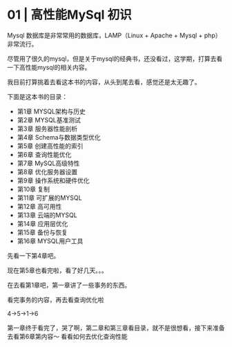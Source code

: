 # 01 | 高性能MySql 初识

Mysql 数据库是非常常用的数据库，LAMP（Linux + Apache + Mysql + php）非常流行。

尽管用了很久的mysql，但是关于mysql的经典书，还没看过，这学期，打算去看一下高性能mysql的相关内容。

 我目前打算挑着去看这本书的内容，从头到尾去看，感觉还是太无趣了。

下面是这本书的目录：

- 第1章 MYSQL架构与历史
- 第2章 MYSQL基准测试
- 第3章 服务器性能剖析
- 第4章 Schema与数据类型优化
- 第5章 创建高性能的索引
- 第6章 查询性能优化
- 第7章 MySQL高级特性
- 第8章 优化服务器设置
- 第9章 操作系统和硬件优化
- 第10章 复制
- 第11章 可扩展的MYSQL
- 第12章 高可用性
- 第13章 云端的MYSQL
- 第14章 应用层优化
- 第15章 备份与恢复
- 第16章 MYSQL用户工具

先看一下第4章吧。

现在第5章也看完啦，看了好几天。。。

在去看第1章吧，第一章讲了一些事务的东西。

看完事务的内容，再去看查询优化啦

4->5->1->6

第一章终于看完了，哭了啊，第二章和第三章看目录，就不是很想看，接下来准备去看第6章第内容～ 看看如何去优化查询性能